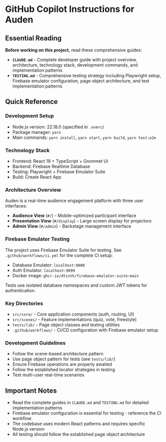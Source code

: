 # GitHub Copilot Instructions for Auden

## Essential Reading

**Before working on this project**, read these comprehensive guides:

- **`CLAUDE.md`** - Complete developer guide with project overview, architecture, technology stack, development commands, and implementation patterns
- **`TESTING.md`** - Comprehensive testing strategy including Playwright setup, Firebase emulator configuration, page object architecture, and test implementation patterns

## Quick Reference

### Development Setup
- Node.js version: 22.18.0 (specified in `.nvmrc`)
- Package manager: `yarn`
- Main commands: `yarn install`, `yarn start`, `yarn build`, `yarn test:e2e`

### Technology Stack
- Frontend: React 18 + TypeScript + Grommet UI
- Backend: Firebase Realtime Database
- Testing: Playwright + Firebase Emulator Suite
- Build: Create React App

### Architecture Overview
Auden is a real-time audience engagement platform with three user interfaces:
- **Audience View** (`#/`) - Mobile-optimized participant interface
- **Presentation View** (`#/display`) - Large screen display for projectors  
- **Admin View** (`#/admin`) - Backstage management interface

### Firebase Emulator Testing
The project uses Firebase Emulator Suite for testing. See `.github/workflows/ci.yml` for the complete CI setup:
- Database Emulator: `localhost:9000`
- Auth Emulator: `localhost:9099` 
- Docker image: `ghcr.io/dtinth/firebase-emulator-suite:main`

Tests use isolated database namespaces and custom JWT tokens for authentication.

### Key Directories
- `src/core/` - Core application components (auth, routing, UI)
- `src/scenes/` - Feature implementations (quiz, vote, freestyle)
- `tests/lib/` - Page object classes and testing utilities
- `.github/workflows/` - CI/CD configuration with Firebase emulator setup

### Development Guidelines
- Follow the scene-based architecture pattern
- Use page object pattern for tests (see `tests/lib/`)
- Ensure Firebase operations are properly awaited
- Follow the established locator strategies in testing
- Test multi-user real-time scenarios

## Important Notes
- Read the complete guides in `CLAUDE.md` and `TESTING.md` for detailed implementation patterns
- Firebase emulator configuration is essential for testing - reference the CI workflow
- The codebase uses modern React patterns and requires specific Node.js version
- All testing should follow the established page object architecture